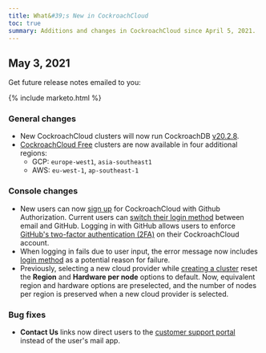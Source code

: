 ```yaml
---
title: What&#39;s New in CockroachCloud
toc: true
summary: Additions and changes in CockroachCloud since April 5, 2021.
---
```


## May 3, 2021

Get future release notes emailed to you:

{% include marketo.html %}

### General changes

- New CockroachCloud clusters will now run CockroachDB [v20.2.8](v20.2.8.html).
- [CockroachCloud Free](../cockroachcloud/quickstart.html) clusters are now available in four additional regions:
    - GCP: `europe-west1`, `asia-southeast1`
    - AWS: `eu-west-1`, `ap-southeast-1`
  
### Console changes

- New users can now [sign up](../cockroachcloud/create-an-account.html) for CockroachCloud with Github Authorization. Current users can [switch their login method](../cockroachcloud/create-an-account.html#change-your-login-method) between email and GitHub. Logging in with GitHub allows users to enforce [GitHub's two-factor authentication (2FA)](https://docs.github.com/en/github/authenticating-to-github/securing-your-account-with-two-factor-authentication-2fa) on their CockroachCloud account.
- When logging in fails due to user input, the error message now includes [login method](../cockroachcloud/create-an-account.html#change-your-login-method) as a potential reason for failure.
- Previously, selecting a new cloud provider while [creating a cluster](../cockroachcloud/create-a-free-cluster.html) reset the **Region** and **Hardware per node** options to default. Now, equivalent region and hardware options are preselected, and the number of nodes per region is preserved when a new cloud provider is selected.

### Bug fixes

- **Contact Us** links now direct users to the [customer support portal](https://support.cockroachlabs.com/) instead of the user's mail app.
